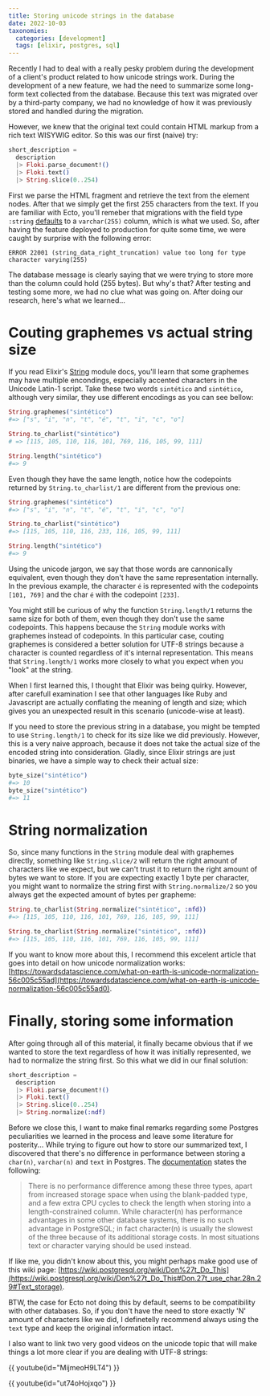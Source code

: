 ```yaml
---
title: Storing unicode strings in the database
date: 2022-10-03
taxonomies:
  categories: [development]
  tags: [elixir, postgres, sql]
---
```


Recently I had to deal with a really pesky problem during the development of a client's product related to how unicode strings work. During the development of a new feature, we had the need to summarize some long-form text collected from the database.
Because this text was migrated over by a third-party company, we had no knowledge of how it was previously stored and handled during the migration.

<!-- more -->

However, we knew that the original text could contain HTML markup from a rich text WISYWIG editor. So this was our first (naive) try:

```elixir
short_description =
  description
  |> Floki.parse_document!()
  |> Floki.text()
  |> String.slice(0..254)
```

First we parse the HTML fragment and retrieve the text from the element nodes. After that we simply get the first 255 characters from the text. If you are familiar with Ecto, you'll remeber that migrations with the field type `:string` [defaults](https://hexdocs.pm/ecto_sql/Ecto.Migration.html#module-field-types) to a `varchar(255)` column, which is what we used. So, after having the feature deployed to production for quite some time, we were caught by surprise with the following error:

```
ERROR 22001 (string_data_right_truncation) value too long for type character varying(255)
```

The database message is clearly saying that we were trying to store more than the column could hold (255 bytes). But why's that?
After testing and testing some more, we had no clue what was going on. After doing our research, here's what we learned...

# Couting graphemes vs actual string size

If you read Elixir's [String](https://hexdocs.pm/elixir/String.html) module docs, you'll learn that some graphemes may have multiple encondings, especially accented characters in the Unicode Latin-1 script. Take these two words `sintético` and `sintético`, although very similar, they use different encodings as you can see bellow:

```elixir
String.graphemes("sintético")
#=> ["s", "i", "n", "t", "é", "t", "i", "c", "o"]

String.to_charlist("sintético")
# => [115, 105, 110, 116, 101, 769, 116, 105, 99, 111]

String.length("sintético")
#=> 9
```

Even though they have the same length, notice how the codepoints returned by `String.to_charlist/1` are different from the previous one:

```elixir
String.graphemes("sintético")
#=> ["s", "i", "n", "t", "é", "t", "i", "c", "o"]

String.to_charlist("sintético")
#=> [115, 105, 110, 116, 233, 116, 105, 99, 111]

String.length("sintético")
#=> 9
```

Using the unicode jargon, we say that those words are cannonically equivalent, even though they don't have the same representation internally. In the previous example, the character `é` is represented with the codepoints `[101, 769]` and the char `é` with the codepoint `[233]`.

You might still be curious of why the function `String.length/1` returns the same size for both of them, even though they don't use the same codepoints. This happens because the `String` module works with graphemes instead of codepoints. In this particular case, couting graphemes is considered a better solution for UTF-8 strings because a character is counted regardless of it's internal representation. This means that `String.length/1` works more closely to what you expect when you "look" at the string.

When I first learned this, I thought that Elixir was being quirky. However, after carefull examination I see that other languages like Ruby and Javascript are actually conflating the meaning of length and size; which gives you an unexpected result in this scenario (unicode-wise at least).

If you need to store the previous string in a database, you might be tempted to use `String.length/1` to check for its size like we did previously. However, this is a very naive approach, because it does not take the actual size of the encoded string into consideration. Gladly, since Elixir strings are just binaries, we have a simple way to check their actual size:

```elixir
byte_size("sintético")
#=> 10
byte_size("sintético")
#=> 11
```

# String normalization

So, since many functions in the `String` module deal with graphemes directly, something like `String.slice/2` will return the right amount of characters like we expect, but we can't trust it to return the right amount of bytes we want to store. If you are expecting exactly 1 byte per character, you might want to normalize the string first with `String.normalize/2` so you always get the expected amount of bytes per grapheme:

```elixir
String.to_charlist(String.normalize("sintético", :nfd))
#=> [115, 105, 110, 116, 101, 769, 116, 105, 99, 111]

String.to_charlist(String.normalize("sintético", :nfd))
#=> [115, 105, 110, 116, 101, 769, 116, 105, 99, 111]
```

If you want to know more about this, I recommend this excelent article that goes into detail on how unicode normalization works: [https://towardsdatascience.com/what-on-earth-is-unicode-normalization-56c005c55ad](https://towardsdatascience.com/what-on-earth-is-unicode-normalization-56c005c55ad0).

# Finally, storing some information

After going through all of this material, it finally became obvious that if we wanted to store the text regardless of how it was initially represented, we had to normalize the string first. So this what we did in our final solution:

```elixir
short_description =
  description
  |> Floki.parse_document!()
  |> Floki.text()
  |> String.slice(0..254)
  |> String.normalize(:ndf)
```

Before we close this, I want to make final remarks regarding some Postgres peculiarities we learned in the process and leave some literature for posterity... While trying to figure out how to store our summarized text, I discovered that there's no difference in performance between storing a `char(n)`, `varchar(n)` and `text` in Postgres. The [documentation](https://www.postgresql.org/docs/9.6/datatype-character.html) states the following:

> There is no performance difference among these three types, apart from increased storage space when using the blank-padded type, and a few extra CPU cycles to check the length when storing into a length-constrained column. While character(n) has performance advantages in some other database systems, there is no such advantage in PostgreSQL; in fact character(n) is usually the slowest of the three because of its additional storage costs. In most situations text or character varying should be used instead.

If like me, you didn't know about this, you might perhaps make good use of this wiki page: [https://wiki.postgresql.org/wiki/Don%27t_Do_This](https://wiki.postgresql.org/wiki/Don%27t_Do_This#Don.27t_use_char.28n.29#Text_storage).

BTW, the case for Ecto not doing this by default, seems to be compatibility with other databases. So, if you don't have the need to store exactly 'N' amount of characters like we did, I definetelly recommend always using the `text` type and keep the original information intact.

I also want to link two very good videos on the unicode topic that will make things a lot more clear if you are dealing with UTF-8 strings:

{{ youtube(id="MijmeoH9LT4") }}

{{ youtube(id="ut74oHojxqo") }}
